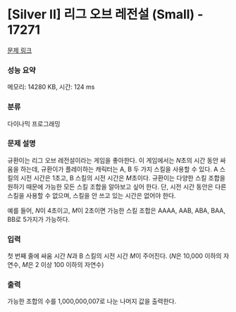 # [Silver II] 리그 오브 레전설 (Small) - 17271 

[문제 링크](https://www.acmicpc.net/problem/17271) 

### 성능 요약

메모리: 14280 KB, 시간: 124 ms

### 분류

다이나믹 프로그래밍

### 문제 설명

<p>규환이는 리그 오브 레전설이라는 게임을 좋아한다. 이 게임에서는 <em>N</em>초의 시간 동안 싸움을 하는데, 규환이가 플레이하는 캐릭터는 A, B 두 가지 스킬을 사용할 수 있다.  A 스킬의 시전 시간은 1초고, B 스킬의 시전 시간은 <em>M</em>초이다. 규환이는 다양한 스킬 조합을 원하기 때문에 가능한 모든 스킬 조합을 알아보고 싶어 한다. 단, 시전 시간 동안은 다른 스킬을 사용할 수 없으며, 스킬을 안 쓰고 있는 시간은 없어야 한다.</p>

<p>예를 들어, <em>N</em>이 4초이고, <em>M</em>이 2초이면 가능한 스킬 조합은 AAAA, AAB, ABA, BAA, BB로 5가지가 가능하다.</p>

### 입력 

 <p>첫 번째 줄에 싸움 시간 <em>N</em>과 B 스킬의 시전 시간 <em>M</em>이 주어진다. (<em>N</em>은 10,000 이하의 자연수, <em>M</em>은 2 이상 100 이하의 자연수)</p>

### 출력 

 <p>가능한 조합의 수를 1,000,000,007로 나눈 나머지 값을 출력한다.</p>

